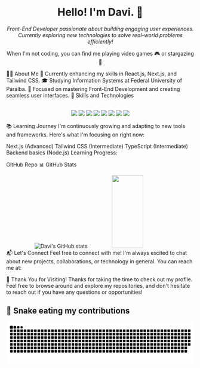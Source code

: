 <h1 align="center">Hello! I'm Davi. 👋</h1> <p align="center"> <em>Front-End Developer passionate about building engaging user experiences.</em><br /> <em>Currently exploring new technologies to solve real-world problems efficiently!</em> </p> <p align="center"> When I'm not coding, you can find me playing video games 🎮 or stargazing 🔭</p>
🙋‍♂️ About Me
🔨 Currently enhancing my skills in React.js, Next.js, and Tailwind CSS.
🎓 Studying Information Systems at Federal University of Paraíba.
🌱 Focused on mastering Front-End Development and creating seamless user interfaces.
🌟 Skills and Technologies
<br>
<br>
<p align="center"> <img src="https://img.shields.io/badge/HTML5-E34F26?style=for-the-badge&logo=html5&logoColor=white" /> <img src="https://img.shields.io/badge/CSS3-1572B6?style=for-the-badge&logo=css3&logoColor=white" /> <img src="https://img.shields.io/badge/JavaScript-F7DF1E?style=for-the-badge&logo=javascript&logoColor=black" /> <img src="https://img.shields.io/badge/TypeScript-007ACC?style=for-the-badge&logo=typescript&logoColor=white" /> <img src="https://img.shields.io/badge/React-61DAFB?style=for-the-badge&logo=react&logoColor=black" /> <img src="https://img.shields.io/badge/Next.js-000000?style=for-the-badge&logo=nextdotjs&logoColor=white" /> <img src="https://img.shields.io/badge/Tailwind_CSS-38B2AC?style=for-the-badge&logo=tailwind-css&logoColor=white" /> <img src="https://img.shields.io/badge/Git-F05032?style=for-the-badge&logo=git&logoColor=white" /> </p>
📚 Learning Journey
I'm continuously growing and adapting to new tools and frameworks. Here's what I'm focusing on right now:

Next.js (Advanced)
Tailwind CSS (Intermediate)
TypeScript (Intermediate)
Backend basics (Node.js)
Learning Progress:


GitHub Repo
📊 GitHub Stats
<div align="center"> <img width="49%" height="195px" src="https://github-readme-stats.vercel.app/api?username=DaviSsilvaa&show_icons=true&count_private=true&hide_border=true&title_color=5D3FD3&icon_color=5D3FD3&text_color=c9d1d9&bg_color=0d1117" alt="Davi's GitHub stats" /> <img width="41%" height="195px" src="https://github-readme-stats.vercel.app/api/top-langs/?username=DaviSsilvaa&layout=compact&hide_border=true&title_color=5D3FD3&text_color=5D3FD3&bg_color=0d1117" /> </div>
📬 Let's Connect
Feel free to connect with me! I'm always excited to chat about new projects, collaborations, or technology in general. You can reach me at:



🎉 Thank You for Visiting!
Thanks for taking the time to check out my profile. Feel free to browse around and explore my repositories, and don't hesitate to reach out if you have any questions or opportunities!

## 🐍 **Snake eating my contributions**

![Snake animation](https://raw.githubusercontent.com/levimaciell/levimaciell/output/snake.svg)

